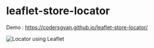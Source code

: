# leaflet-store-locator

Demo : https://codersgyan.github.io/leaflet-store-locator/

![Locator using Leaflet](https://github.com/codersgyan/leaflet-store-locator/blob/main/locator.gif)
